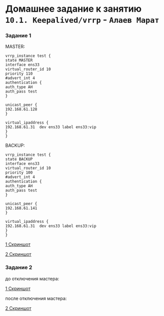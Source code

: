 # Домашнее задание к занятию `10.1. Keepalived/vrrp` - `Алаев Марат`

### Задание 1

MASTER:

```
vrrp_instance test {
state MASTER
interface ens33
virtual_router_id 10
priority 110
#advert_int 4
authentication {
auth_type AH
auth_pass test
}

unicast_peer {
192.168.61.128
}

virtual_ipaddress {
192.168.61.31  dev ens33 label ens33:vip
}
}
```


BACKUP:

```
vrrp_instance test {
state BACKUP
interface ens33
virtual_router_id 10
priority 100
#advert_int 4
authentication {
auth_type AH
auth_pass test
}

unicast_peer {
192.168.61.141
}

virtual_ipaddress {
192.168.61.31  dev ens33 label ens33:vip
}
}
```



[1 Скриншот](https://github.com/MaratAlaev/gitlab-hw/blob/Keepalived/img/1-1.png)


[2 Скриншот](https://github.com/MaratAlaev/gitlab-hw/blob/Keepalived/img/1-2.png)

### Задание 2

до отключения мастера:

[1 Скриншот](https://github.com/MaratAlaev/gitlab-hw/blob/Keepalived/img/2-1.png)



после отключения мастера: 

[2 Скриншот](https://github.com/MaratAlaev/gitlab-hw/blob/Keepalived/img/2-2.png)